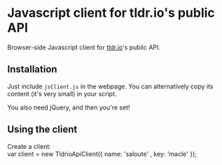# Javascript client for tldr.io's public API

Browser-side Javascript client for <a href="tldr.io">tldr.io</a>'s
public API.

## Installation
Just include `jsClient.js` in the webpage. You can alternatively copy
its content (it's very small) in your script.

You also need jQuery, and then you're set!


## Using the client
Create a client:  
    var client = new TldrioApiClient({ name: 'saloute'
                                     , key: 'macle'
                                     });

